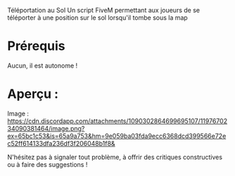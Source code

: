 Téléportation au Sol
Un script FiveM permettant aux joueurs de se téléporter à une position sur le sol lorsqu'il tombe sous la map

# Prérequis
Aucun, il est autonome !

# Aperçu : 
Image : https://cdn.discordapp.com/attachments/1090302864699695107/1197670234090381464/image.png?ex=65bc1c53&is=65a9a753&hm=9e059ba03fda9ecc6368dcd399566e72ec52ff614133dfa236df3f206048b1f8&
 
N'hésitez pas à signaler tout problème, à offrir des critiques constructives ou à faire des suggestions !
